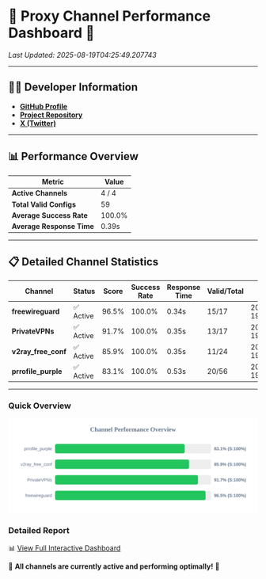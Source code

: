 # 🌟 Proxy Channel Performance Dashboard 🌟

_Last Updated: 2025-08-19T04:25:49.207743_

---

## 👩‍💻 Developer Information

- **[GitHub Profile](https://github.com/4n0nymou3)**  
- **[Project Repository](https://github.com/4n0nymou3/multi-proxy-config-fetcher)**  
- **[X (Twitter)](https://x.com/4n0nymou3)**  

---

## 📊 Performance Overview

| Metric                | Value       |
|-----------------------|-------------|
| **Active Channels**   | 4 / 4       |
| **Total Valid Configs** | 59          |
| **Average Success Rate** | 100.0%      |
| **Average Response Time** | 0.39s       |

---

## 📋 Detailed Channel Statistics

| Channel          | Status     | Score  | Success Rate | Response Time | Valid/Total | Last Success               |
|------------------|------------|--------|--------------|---------------|-------------|----------------------------|
| **freewireguard**  | ✅ Active  | 96.5%  | 100.0% | 0.34s         | 15/17       | 2025-08-19T04:25:49.205978 |
| **PrivateVPNs**  | ✅ Active  | 91.7%  | 100.0% | 0.35s         | 13/17       | 2025-08-19T04:25:48.841753 |
| **v2ray_free_conf**  | ✅ Active  | 85.9%  | 100.0% | 0.35s         | 11/24       | 2025-08-19T04:25:48.454517 |
| **prrofile_purple**  | ✅ Active  | 83.1%  | 100.0% | 0.53s         | 20/56       | 2025-08-19T04:25:48.055525 |

---

### Quick Overview
<div align="center">
  <a href="https://raw.githubusercontent.com/nullluser/NullRepo/refs/heads/main/assets/channel_stats_chart.svg">
    <img src="https://raw.githubusercontent.com/nullluser/NullRepo/refs/heads/main/assets/channel_stats_chart.svg" alt="Source Performance Statistics" width="800">
  </a>
</div>

### Detailed Report
📊 [View Full Interactive Dashboard](https://htmlpreview.github.io/?https://github.com/nullluser/NullRepo/blob/main/assets/performance_report.html)

🎉 **All channels are currently active and performing optimally!** 🎉
